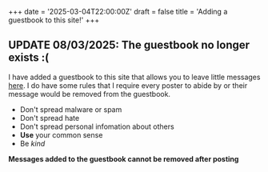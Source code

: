 +++
date = '2025-03-04T22:00:00Z'
draft = false
title = 'Adding a guestbook to this site!'
+++
## UPDATE 08/03/2025: The guestbook no longer exists :(
 
I have added a guestbook to this site that allows you to leave little messages [here](https://harljo.uk/). I do have some rules that I require every poster to abide by or their message would be removed from the guestbook.

* Don't spread malware or spam
* Don't spread hate
* Don't spread personal infomation about others
* **Use** your common sense
* Be *kind*

**Messages added to the guestbook cannot be removed after posting**